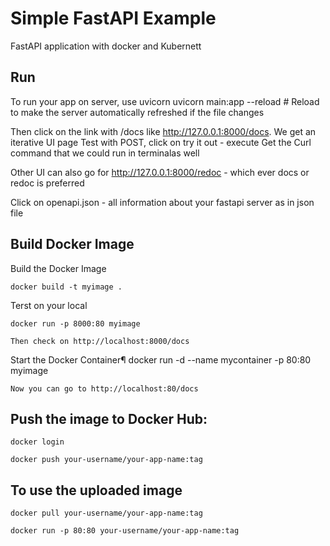 # Simple FastAPI Example

FastAPI application with docker and Kubernett

## Run 
To run your app on server, use uvicorn
    uvicorn main:app --reload # Reload to make the server automatically refreshed if the file changes

Then click on the link with /docs like http://127.0.0.1:8000/docs. We get an iterative UI page
    Test with POST, click on try it out - execute
        Get the Curl command that we could run in terminalas well 

Other UI can also go for http://127.0.0.1:8000/redoc - which ever docs or redoc is preferred

Click on openapi.json - all information about your fastapi server as in json file

## Build Docker Image

Build the Docker Image

    docker build -t myimage .

Terst on your local

    docker run -p 8000:80 myimage

    Then check on http://localhost:8000/docs

Start the Docker Container¶
    docker run -d --name mycontainer -p 80:80 myimage
    
    Now you can go to http://localhost:80/docs

## Push the image to Docker Hub:

    docker login
    
    docker push your-username/your-app-name:tag

## To use the uploaded image

    docker pull your-username/your-app-name:tag

    docker run -p 80:80 your-username/your-app-name:tag